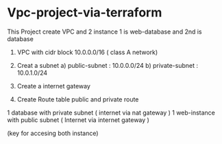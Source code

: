 # Vpc-project-via-terraform
This Project create VPC and 2 instance 1 is web-database and 2nd is database


1) VPC with cidr block 10.0.0.0/16 ( class A network) 

2) Creat a subnet 
    a) public-subnet  : 10.0.0.0/24
    b) private-subnet : 10.0.1.0/24

3) Create a internet gateway 

4) Create Route table public and private route



1 database with private subnet ( internet via nat gateway ) 
1 web-instance with public subnet ( Internet via internet gateway ) 

(key for accesing both instance) 


